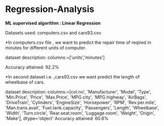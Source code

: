 # Regression-Analysis
**ML supervised algorithm : Linear Regression**

Datasets used: computers.csv and cars93.csv

*In computers.csv file , we want to predict the repair time of reqired in minutes for different units of computer.

  dataset description: columns:=['units','minutes']

  Accuracy attained: 92.2%

*In second dataset i.e. ,cars93.csv we want predict the length of wheelbase of cars.

  dataset description: columns:=[col.no', 'Manufacturer', 'Model', 'Type', 'Min.Price', 'Price',
       'Max.Price', 'MPG.city', 'MPG.highway', 'AirBags', 'DriveTrain',
       'Cylinders', 'EngineSize', 'Horsepower', 'RPM', 'Rev.per.mile',
       'Man.trans.avail', 'Fuel.tank.capacity', 'Passengers', 'Length',
       'Wheelbase', 'Width', 'Turn.circle', 'Rear.seat.room', 'Luggage.room',
       'Weight', 'Origin', 'Make'],
      dtype='object'
  Accuracy attained: 60.8%



